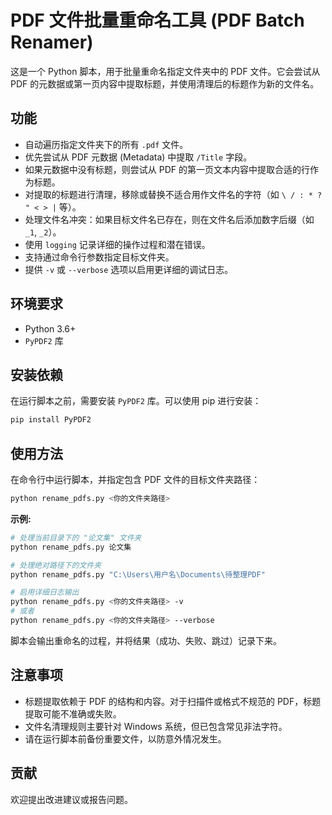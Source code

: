 # PDF 文件批量重命名工具 (PDF Batch Renamer)

这是一个 Python 脚本，用于批量重命名指定文件夹中的 PDF 文件。它会尝试从 PDF 的元数据或第一页内容中提取标题，并使用清理后的标题作为新的文件名。

## 功能

*   自动遍历指定文件夹下的所有 `.pdf` 文件。
*   优先尝试从 PDF 元数据 (Metadata) 中提取 `/Title` 字段。
*   如果元数据中没有标题，则尝试从 PDF 的第一页文本内容中提取合适的行作为标题。
*   对提取的标题进行清理，移除或替换不适合用作文件名的字符（如 `\ / : * ? " < > |` 等）。
*   处理文件名冲突：如果目标文件名已存在，则在文件名后添加数字后缀（如 `_1`, `_2`）。
*   使用 `logging` 记录详细的操作过程和潜在错误。
*   支持通过命令行参数指定目标文件夹。
*   提供 `-v` 或 `--verbose` 选项以启用更详细的调试日志。

## 环境要求

*   Python 3.6+
*   `PyPDF2` 库

## 安装依赖

在运行脚本之前，需要安装 `PyPDF2` 库。可以使用 pip 进行安装：

```bash
pip install PyPDF2
```

## 使用方法

在命令行中运行脚本，并指定包含 PDF 文件的目标文件夹路径：

```bash
python rename_pdfs.py <你的文件夹路径>
```

**示例:**

```bash
# 处理当前目录下的 "论文集" 文件夹
python rename_pdfs.py 论文集

# 处理绝对路径下的文件夹
python rename_pdfs.py "C:\Users\用户名\Documents\待整理PDF"

# 启用详细日志输出
python rename_pdfs.py <你的文件夹路径> -v
# 或者
python rename_pdfs.py <你的文件夹路径> --verbose
```

脚本会输出重命名的过程，并将结果（成功、失败、跳过）记录下来。

## 注意事项

*   标题提取依赖于 PDF 的结构和内容。对于扫描件或格式不规范的 PDF，标题提取可能不准确或失败。
*   文件名清理规则主要针对 Windows 系统，但已包含常见非法字符。
*   请在运行脚本前备份重要文件，以防意外情况发生。

## 贡献

欢迎提出改进建议或报告问题。